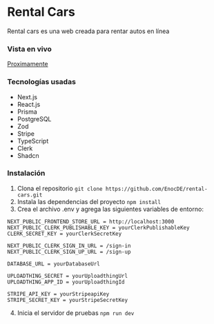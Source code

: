# Rental Cars
Rental cars es una web creada para rentar autos en línea

### Vista en vivo
[Proximamente](#)

### Tecnologías usadas
- Next.js
- React.js
- Prisma
- PostgreSQL
- Zod
- Stripe
- TypeScript
- Clerk
- Shadcn

### Instalación
1. Clona el repositorio `git clone https://github.com/EnocDE/rental-cars.git`
2. Instala las dependencias del proyecto `npm install`
3. Crea el archivo .env y agrega las siguientes variables de entorno:
```
NEXT_PUBLIC_FRONTEND_STORE_URL = http://localhost:3000
NEXT_PUBLIC_CLERK_PUBLISHABLE_KEY = yourClerkPublishableKey
CLERK_SECRET_KEY = yourClerkSecretKey

NEXT_PUBLIC_CLERK_SIGN_IN_URL = /sign-in
NEXT_PUBLIC_CLERK_SIGN_UP_URL = /sign-up

DATABASE_URL = yourDatabaseUrl

UPLOADTHING_SECRET = yourUploadthingUrl
UPLOADTHING_APP_ID = yourUploadthingId

STRIPE_API_KEY = yourStripeapiKey
STRIPE_SECRET_KEY = yourStripeSecretKey
```
4. Inicia el servidor de pruebas `npm run dev`
